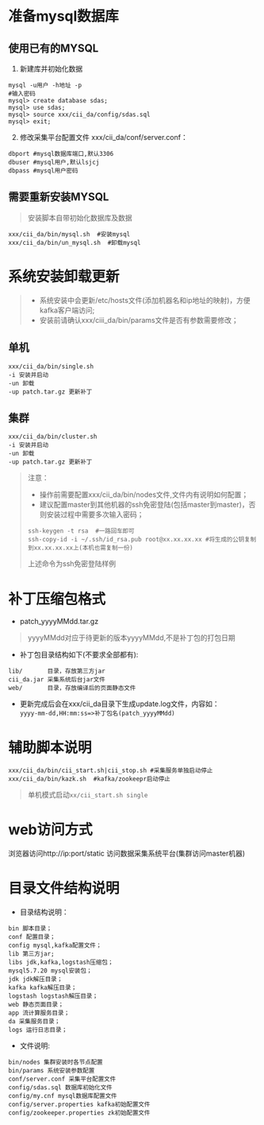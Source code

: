 # 准备mysql数据库

## 使用已有的MYSQL

1. 新建库并初始化数据  

```
mysql -u用户 -h地址 -p
#输入密码
mysql> create database sdas;
mysql> use sdas;
mysql> source xxx/cii_da/config/sdas.sql
mysql> exit;
```  

2. 修改采集平台配置文件 xxx/cii_da/conf/server.conf：  

```
dbport #mysql数据库端口,默认3306
dbuser #mysql用户,默认lsjcj
dbpass #mysql用户密码
```  

## 需要重新安装MYSQL  

> 安装脚本自带初始化数据库及数据

```
xxx/cii_da/bin/mysql.sh  #安装mysql
xxx/cii_da/bin/un_mysql.sh  #卸载mysql
```

# 系统安装卸载更新

> * 系统安装中会更新/etc/hosts文件(添加机器名和ip地址的映射)，方便kafka客户端访问;
> * 安装前请确认xxx/ciii_da/bin/params文件是否有参数需要修改；

## 单机

```
xxx/cii_da/bin/single.sh
-i 安装并启动
-un 卸载
-up patch.tar.gz 更新补丁
```

## 集群

```
xxx/cii_da/bin/cluster.sh
-i 安装并启动
-un 卸载
-up patch.tar.gz 更新补丁
```  

> 注意：  
> * 操作前需要配置xxx/cii_da/bin/nodes文件,文件内有说明如何配置；  
> * 建议配置master到其他机器的ssh免密登陆(包括master到master)，否则安装过程中需要多次输入密码；  
>```
>ssh-keygen -t rsa  #一路回车即可
>ssh-copy-id -i ~/.ssh/id_rsa.pub root@xx.xx.xx.xx #将生成的公钥复制到xx.xx.xx.xx上(本机也需复制一份)
>```
> 上述命令为ssh免密登陆样例

# 补丁压缩包格式
* patch_yyyyMMdd.tar.gz  

> yyyyMMdd对应于待更新的版本yyyyMMdd,不是补丁包的打包日期

* 补丁包目录结构如下(不要求全部都有):  

```
lib/       目录，存放第三方jar
cii_da.jar 采集系统后台jar文件
web/       目录，存放编译后的页面静态文件
```  

* 更新完成后会在xxx/cii_da目录下生成update.log文件，内容如：  
`yyyy-mm-dd,HH:mm:ss=>补丁包名(patch_yyyyMMdd)`

# 辅助脚本说明  

```
xxx/cii_da/bin/cii_start.sh|cii_stop.sh #采集服务单独启动停止
xxx/cii_da/bin/kazk.sh  #kafka/zookeepr启动停止
```  
> 单机模式启动`xx/cii_start.sh single`  

# web访问方式

浏览器访问http://ip:port/static 访问数据采集系统平台(集群访问master机器)  

# 目录文件结构说明  

* 目录结构说明：  

```
bin 脚本目录；
conf 配置目录；
config mysql,kafka配置文件；
lib 第三方jar;
libs jdk,kafka,logstash压缩包；
mysql5.7.20 mysql安装包；
jdk jdk解压目录；
kafka kafka解压目录；
logstash logstash解压目录；
web 静态页面目录；
app 流计算服务目录；
da 采集服务目录；
logs 运行日志目录；  
```
* 文件说明:  

```
bin/nodes 集群安装时各节点配置
bin/params 系统安装参数配置
conf/server.conf 采集平台配置文件
config/sdas.sql 数据库初始化文件
config/my.cnf mysql数据库配置文件
config/server.properties kafka初始配置文件
config/zookeeper.properties zk初始配置文件
```

